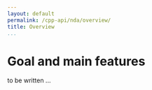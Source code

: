 ```yaml
---
layout: default
permalink: /cpp-api/nda/overview/
title: Overview
...
```



# Goal and main features

to be written ...

